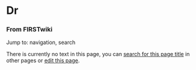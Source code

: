 # Dr

### From FIRSTwiki

Jump to: navigation, search

There is currently no text in this page, you can [search for this page
title](/index.php/Special:Search/Dr "Special:Search/Dr" ) in other pages or
[edit this page](http://www.firstwiki.net/index.php?title=Dr&action=edit
"http://www.firstwiki.net/index.php?title=Dr&action=edit" ).

